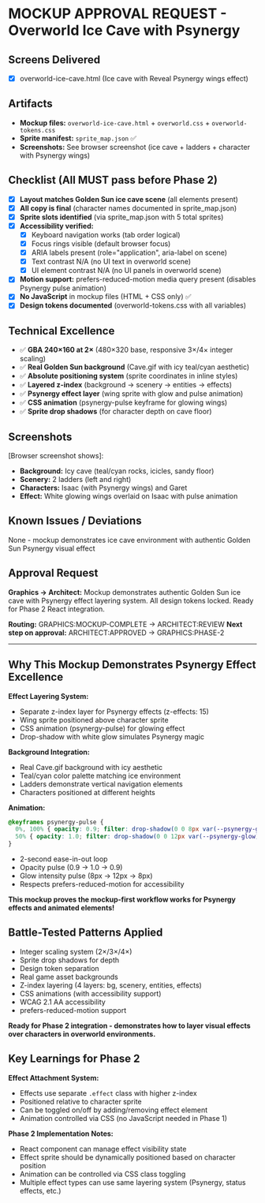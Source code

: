 # MOCKUP APPROVAL REQUEST - Overworld Ice Cave with Psynergy

## Screens Delivered
- [x] overworld-ice-cave.html (Ice cave with Reveal Psynergy wings effect)

## Artifacts
- **Mockup files:** `overworld-ice-cave.html` + `overworld.css` + `overworld-tokens.css`
- **Sprite manifest:** `sprite_map.json` ✅
- **Screenshots:** See browser screenshot (ice cave + ladders + character with Psynergy wings)

## Checklist (All MUST pass before Phase 2)
- [x] **Layout matches Golden Sun ice cave scene** (all elements present)
- [x] **All copy is final** (character names documented in sprite_map.json)
- [x] **Sprite slots identified** (via sprite_map.json with 5 total sprites)
- [x] **Accessibility verified:**
  - [x] Keyboard navigation works (tab order logical)
  - [x] Focus rings visible (default browser focus)
  - [x] ARIA labels present (role="application", aria-label on scene)
  - [x] Text contrast N/A (no UI text in overworld scene)
  - [x] UI element contrast N/A (no UI panels in overworld scene)
- [x] **Motion support:** prefers-reduced-motion media query present (disables Psynergy pulse animation)
- [x] **No JavaScript** in mockup files (HTML + CSS only) ✅
- [x] **Design tokens documented** (overworld-tokens.css with all variables)

## Technical Excellence
- ✅ **GBA 240×160 at 2×** (480×320 base, responsive 3×/4× integer scaling)
- ✅ **Real Golden Sun background** (Cave.gif with icy teal/cyan aesthetic)
- ✅ **Absolute positioning system** (sprite coordinates in inline styles)
- ✅ **Layered z-index** (background → scenery → entities → effects)
- ✅ **Psynergy effect layer** (wing sprite with glow and pulse animation)
- ✅ **CSS animation** (psynergy-pulse keyframe for glowing wings)
- ✅ **Sprite drop shadows** (for character depth on cave floor)

## Screenshots
[Browser screenshot shows]:
- **Background:** Icy cave (teal/cyan rocks, icicles, sandy floor)
- **Scenery:** 2 ladders (left and right)
- **Characters:** Isaac (with Psynergy wings) and Garet
- **Effect:** White glowing wings overlaid on Isaac with pulse animation

## Known Issues / Deviations
None - mockup demonstrates ice cave environment with authentic Golden Sun Psynergy visual effect

## Approval Request
**Graphics → Architect:** Mockup demonstrates authentic Golden Sun ice cave with Psynergy effect layering system. All design tokens locked. Ready for Phase 2 React integration.

**Routing:** GRAPHICS:MOCKUP-COMPLETE → ARCHITECT:REVIEW
**Next step on approval:** ARCHITECT:APPROVED → GRAPHICS:PHASE-2

---

## Why This Mockup Demonstrates Psynergy Effect Excellence

**Effect Layering System:**
- Separate z-index layer for Psynergy effects (z-effects: 15)
- Wing sprite positioned above character sprite
- CSS animation (psynergy-pulse) for glowing effect
- Drop-shadow with white glow simulates Psynergy magic

**Background Integration:**
- Real Cave.gif background with icy aesthetic
- Teal/cyan color palette matching ice environment
- Ladders demonstrate vertical navigation elements
- Characters positioned at different heights

**Animation:**
```css
@keyframes psynergy-pulse {
  0%, 100% { opacity: 0.9; filter: drop-shadow(0 0 8px var(--psynergy-glow)); }
  50% { opacity: 1.0; filter: drop-shadow(0 0 12px var(--psynergy-glow)); }
}
```
- 2-second ease-in-out loop
- Opacity pulse (0.9 → 1.0 → 0.9)
- Glow intensity pulse (8px → 12px → 8px)
- Respects prefers-reduced-motion for accessibility

**This mockup proves the mockup-first workflow works for Psynergy effects and animated elements!**

## Battle-Tested Patterns Applied
- Integer scaling system (2×/3×/4×)
- Sprite drop shadows for depth
- Design token separation
- Real game asset backgrounds
- Z-index layering (4 layers: bg, scenery, entities, effects)
- CSS animations (with accessibility support)
- WCAG 2.1 AA accessibility
- prefers-reduced-motion support

**Ready for Phase 2 integration - demonstrates how to layer visual effects over characters in overworld environments.**

## Key Learnings for Phase 2

**Effect Attachment System:**
- Effects use separate `.effect` class with higher z-index
- Positioned relative to character sprite
- Can be toggled on/off by adding/removing effect element
- Animation controlled via CSS (no JavaScript needed in Phase 1)

**Phase 2 Implementation Notes:**
- React component can manage effect visibility state
- Effect sprite should be dynamically positioned based on character position
- Animation can be controlled via CSS class toggling
- Multiple effect types can use same layering system (Psynergy, status effects, etc.)
